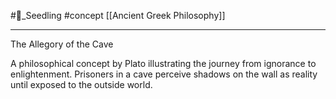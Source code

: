 #🌱_Seedling 
#concept 
[[Ancient Greek Philosophy]]

---

The Allegory of the Cave

A philosophical concept by Plato illustrating the journey from ignorance to enlightenment. Prisoners in a cave perceive shadows on the wall as reality until exposed to the outside world.